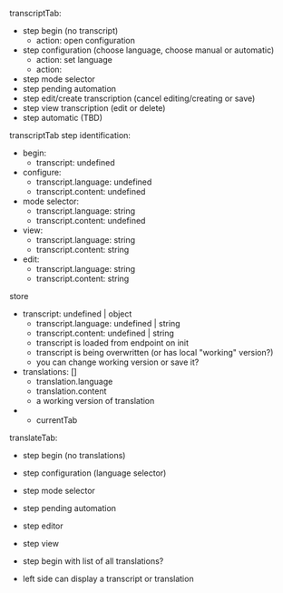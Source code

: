 transcriptTab:
- step begin (no transcript)
  - action: open configuration
- step configuration (choose language, choose manual or automatic)
  - action: set language
  - action: 
- step mode selector
- step pending automation
- step edit/create transcription (cancel editing/creating or save)
- step view transcription (edit or delete)
- step automatic (TBD)

transcriptTab step identification:
- begin:
  - transcript: undefined
- configure:
  - transcript.language: undefined
  - transcript.content: undefined
- mode selector:
  - transcript.language: string
  - transcript.content: undefined
- view:
  - transcript.language: string
  - transcript.content: string
- edit:
  - transcript.language: string
  - transcript.content: string

store
- transcript: undefined | object
  - transcript.language: undefined | string
  - transcript.content: undefined | string
  - transcript is loaded from endpoint on init
  - transcript is being overwritten (or has local "working" version?)
  - you can change working version or save it?
- translations: []
  - translation.language
  - translation.content
  - a working version of translation
- - currentTab

translateTab:
- step begin (no translations)
- step configuration (language selector)
- step mode selector
- step pending automation
- step editor
- step view

- step begin with list of all translations?

- left side can display a transcript or translation